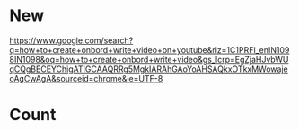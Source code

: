 # New

https://www.google.com/search?q=how+to+create+onbord+write+video+on+youtube&rlz=1C1PRFI_enIN1098IN1098&oq=how+to+create+onbord+write+video&gs_lcrp=EgZjaHJvbWUqCQgBECEYChigATIGCAAQRRg5MgkIARAhGAoYoAHSAQkxOTkxMWowajeoAgCwAgA&sourceid=chrome&ie=UTF-8

# Count

